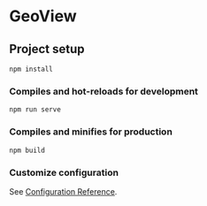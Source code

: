 # GeoView

## Project setup
```
npm install
```

### Compiles and hot-reloads for development
```
npm run serve
```

### Compiles and minifies for production
```
npm build
```

### Customize configuration
See [Configuration Reference](https://cli.vuejs.org/config/).
